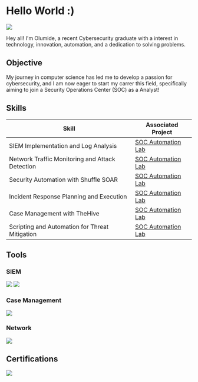 # Hello World :)
<a href="https://www.linkedin.com/in/olumidesolomon2"><img src="https://img.shields.io/badge/-LinkedIn-0072b1?&style=for-the-badge&logo=linkedin&logoColor=white" /></a>


Hey all! I'm Olumide, a recent Cybersecurity graduate with a interest in technology, innovation, automation, and a dedication to solving problems.

## Objective

My journey in computer science has led me to develop a passion for cybersecurity, and I am now eager to start my carrer this field, specifically aiming to join a Security Operations Center (SOC) as a Analyst!

## Skills

| Skill                                         | Associated Project         |
|-----------------------------------------------|----------------------------|
| SIEM Implementation and Log Analysis          | <a href="https://github.com/olowoade/SOC-Automation-Lab)">SOC Automation Lab</a>|
| Network Traffic Monitoring and Attack Detection | <a href="https://github.com/olowoade/SOC-Automation-Lab)">SOC Automation Lab</a>|
| Security Automation with Shuffle SOAR         | <a href="https://github.com/olowoade/SOC-Automation-Lab)">SOC Automation Lab</a>|
| Incident Response Planning and Execution      | <a href="https://github.com/olowoade/SOC-Automation-Lab)">SOC Automation Lab</a>|
| Case Management with TheHive                  | <a href="https://github.com/olowoade/SOC-Automation-Lab)">SOC Automation Lab</a>|
| Scripting and Automation for Threat Mitigation | <a href="https://github.com/olowoade/SOC-Automation-Lab)">SOC Automation Lab</a>|

## Tools

### SIEM
<div>
    <img src="https://img.shields.io/badge/-Splunk-000000?&style=for-the-badge&logo=Splunk&logoColor=white" />
    <img src="https://img.shields.io/badge/-Wazuh-00599C?&style=for-the-badge&logo=wazuh&logoColor=white" />
</div>

### Case Management 
<div> 
    <img src="https://img.shields.io/badge/-TheHive-FD7E14?&style=for-the-badge&logo=thehive&logoColor=white" />
</div>

### Network
<div>
    <img src="https://img.shields.io/badge/-Wireshark-1679A7?&style=for-the-badge&logo=Wireshark&logoColor=white" />
</div>


## Certifications
<div>
<a href="https://www.credly.com/badges/3d4a1d66-9d29-4657-96a3-7bc4a11a9617/public_url"><img src="https://img.shields.io/badge/-Security%2B-FF0000?&style=for-the-badge&logo=CompTIA&logoColor=white" />

</div>
